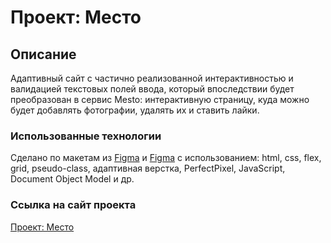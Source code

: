 # Проект: Место

## Описание

Адаптивный сайт с частично реализованной интерактивностью и валидацией текстовых полей ввода, который впоследствии будет преобразован в сервис Mesto: интерактивную страницу, куда можно будет добавлять фотографии, удалять их и ставить лайки.

### Использованные технологии

Сделано по макетам из [Figma](https://www.figma.com/file/2cn9N9jSkmxD84oJik7xL7/JavaScript.-Sprint-4?node-id=0%3A1 "https://www.figma.com/file/2cn9N9jSkmxD84oJik7xL7/JavaScript.-Sprint-4?node-id=0%3A1") и [Figma](https://www.figma.com/file/bjyvbKKJN2naO0ucURl2Z0/JavaScript.-Sprint-5?node-id=0%3A1) с использованием: html, css, flex, grid, pseudo-class, адаптивная верстка, PerfectPixel, JavaScript, Document Object Model и др.

### Ссылка на сайт проекта

[Проект: Место](https://yryryk.github.io/mesto/ "https://yryryk.github.io/mesto/")
